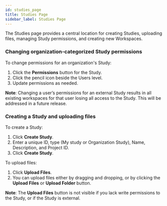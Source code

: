 ```yaml
---
id: studies_page
title: Studies Page
sidebar_label: Studies Page
---
```


The Studies page provides a central location for creating Studies, uploading files, managing Study permissions, and creating new Workspaces.

### Changing organization-categorized Study permissions
To change permissions for an organization's Study:

1.	Click the **Permissions** button for the Study.
2.	Click the pencil icon beside the Users level.
3.	Update permissions as needed.

**Note**: Changing a user’s permissions for an external Study results in all existing workspaces for that user losing all access to the Study. This will be addressed in a future release.

### Creating a Study and uploading files
To create a Study:

1.	Click **Create Study**.
2.	Enter a unique ID, type (My study or Organization Study), Name, Description, and Project ID.
3.	Click **Create Study**.

To upload files:

1.	Click **Upload Files**.
2.	You can upload files either by dragging and dropping, or by clicking the **Upload Files** or **Upload Folder** button.

**Note**: The **Upload Files** button is not visible if you lack write permissions to the Study, or if the Study is external.